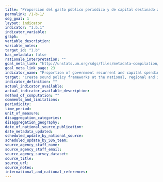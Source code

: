 ```yaml
---
title: "Proporción del gasto público periódico y de capital destinado a sectores que benefician de forma desproporcionada a las mujeres, los pobres y los grupos vulnerables"
permalink: /1-b-1/
sdg_goal: 1
layout: indicator
indicator: "1.b.1"
indicator_variable: 
graph: 
variable_description: 
variable_notes: 
target_id: "1.b"
has_metadata: false
rationale_interpretation: ""
goal_meta_link: "http://unstats.un.org/sdgs/files/metadata-compilation/Metadata-Goal-1.pdf"
goal_meta_link_page: 23
indicator_name: "Proportion of government recurrent and capital spending to sectors that disproportionately benefit women, the poor and vulnerable groups"
target: "Create sound policy frameworks at the national, regional and international levels, based on pro-poor and gender sensitive development strategies, to support accelerated investment in poverty eradication actions."
indicator_definition: ""
actual_indicator_available: 
actual_indicator_available_description: 
method_of_computation: ""
comments_and_limitations: 
periodicity: 
time_period: 
unit_of_measure: 
disaggregation_categories: 
disaggregation_geography: 
date_of_national_source_publication: 
date_metadata_updated: 
scheduled_update_by_national_source: 
scheduled_update_by_SDG_team: 
source_agency_staff_name: 
source_agency_staff_email: 
source_agency_survey_dataset: 
source_title: 
source_url: 
source_notes: 
international_and_national_references: 
---
```


